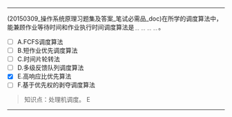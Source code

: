 ---
(20150309_操作系统原理习题集及答案_笔试必需品_doc)在所学的调度算法中，能兼顾作业等待时间和作业执行时间调度算法是﹎﹎﹎﹎。
- [ ] A.FCFS调度算法 
- [ ] B.短作业优先调度算法 
- [ ] C.时间片轮转法 
- [ ] D.多级反馈队列调度算法 
- [x] E.高响应比优先算法 
- [ ] F.基于优先权的剥夺调度算法

> 知识点：处理机调度。
> E

---